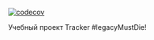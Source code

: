 [![codecov](https://codecov.io/gh/RInZ26/job4j_tracker/branch/master/graph/badge.svg)](https://codecov.io/gh/RInZ26/job4j_dreamjob)

Учебный проект Tracker
#legacyMustDie!